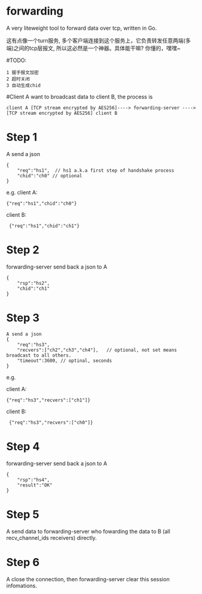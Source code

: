 # forwarding
A very liteweight tool to forward data over tcp,  written in Go.

这有点像一个turn服务, 多个客户端连接到这个服务上，它负责转发任意两端(多端)之间的tcp层报文, 所以这必然是一个神器。具体能干嘛? 你懂的，嘿嘿~


#TODO:
```
1 握手报文加密
2 超时关闭
3 自动生成chid
```


#Client A want to broadcast data to client B, the process is
```
client A [TCP stream encrypted by AES256]----> forwarding-server ----> [TCP stream encrypted by AES256] client B
```


# Step 1 
A send a json

```
{
    "req":"hs1",  // hs1 a.k.a first step of handshake process
    "chid":"ch0" // optional
}
```


e.g.
client A: 

```
{"req":"hs1","chid":"ch0"}
```

client B:

```
 {"req":"hs1","chid":"ch1"}

```


# Step 2 
forwarding-server send back a json to A

```
{
    "rsp":"hs2",   
    "chid":"ch1"
}

```


# Step 3 

```
A send a json
{  
    "req":"hs3",   
    "recvers":["ch2","ch3","ch4"],   // optional, not set means broadcast to all others.
    "timeout":3600, // optinal, seconds
}

```


e.g.

client A: 

```
{"req":"hs3","recvers":["ch1"]}

```
client B:

```
 {"req":"hs3","recvers":["ch0"]}

```


# Step 4
forwarding-server send back a json to A

```
{   
    "rsp":"hs4",   
    "result":"OK"
}
```


# Step 5
A send data to forwarding-server who fowarding the data to B (all recv_channel_ids receivers) directly.


# Step 6
A close the connection, then forwarding-server clear this session infomations.
